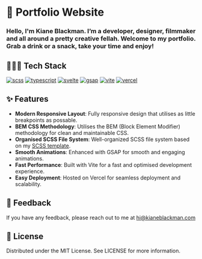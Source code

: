 # 🚀 Portfolio Website

### Hello, I'm Kiane Blackman. I’m a developer, designer, filmmaker and all around a pretty creative fellah. Welcome to my portfolio. Grab a drink or a snack, take your time and enjoy!

## 👨🏾‍💻 Tech Stack

[![scss](https://img.shields.io/badge/sass-B95D88?style=for-the-badge&logo=sass&logoColor=white)](https://sass-lang.com/)
[![typescript](https://img.shields.io/badge/typescript-2F74C0?style=for-the-badge&logo=typescript&logoColor=white)](https://www.typescriptlang.org/)
[![svelte](https://img.shields.io/badge/svelte-F93D00?style=for-the-badge&logo=svelte&logoColor=white)](https://svelte.dev/)
[![gsap](https://img.shields.io/badge/gsap-87CA06?style=for-the-badge&logo=greensock&logoColor=white)](https://greensock.com/gsap/)
[![vite](https://img.shields.io/badge/vite-827FFD?style=for-the-badge&logo=vite&logoColor=white)](https://vitejs.dev/)
[![vercel](https://img.shields.io/badge/vercel-161616?style=for-the-badge&logo=vercel&logoColor=white)](https://vercel.com/)

## ✨ Features

- **Modern Responsive Layout**: Fully responsive design that utilises as little breakpoints as possable.
- **BEM CSS Methodology**: Utilises the BEM (Block Element Modifier) methodology for clean and maintainable CSS.
- **Organised SCSS File System**: Well-organized SCSS file system based on my [SCSS template](https://github.com/kianeblackman/scss-template).
- **Smooth Animations**: Enhanced with GSAP for smooth and engaging animations.
- **Fast Performance**: Built with Vite for a fast and optimised development experience.
- **Easy Deployment**: Hosted on Vercel for seamless deployment and scalability.

## 💬 Feedback

If you have any feedback, please reach out to me at hi@kianeblackman.com

## 📝 License

Distributed under the MIT License. See LICENSE for more information.
